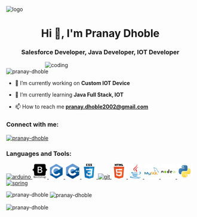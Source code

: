 ![logo](https://github.com/Pranay-Dhoble/Pranay-Dhoble/blob/main/Pranay%20Dhoble%20(2).png)
<h1 align="center">Hi 👋, I'm Pranay Dhoble</h1>
<h3 align="center">Salesforce Developer, Java Developer, IOT Developer</h3>

<img align="right" alt="coding" width="400" src="https://miro.medium.com/v2/resize:fit:679/0*7Q3yvSIv_t0ioJ-Z.gif">

<p align="left"> <img src="https://komarev.com/ghpvc/?username=pranay-dhoble&label=Profile%20views&color=0e75b6&style=flat" alt="pranay-dhoble" /> </p>

- 🔭 I’m currently working on **Custom IOT Device**

- 🌱 I’m currently learning **Java Full Stack, IOT**

- 📫 How to reach me **pranay.dhoble2002@gmail.com**

<h3 align="left">Connect with me:</h3>
<p align="left">
<a href="https://linkedin.com/in/pranay-dhoble" target="blank"><img align="center" src="https://raw.githubusercontent.com/rahuldkjain/github-profile-readme-generator/master/src/images/icons/Social/linked-in-alt.svg" alt="pranay-dhoble" height="30" width="40" /></a>
</p>

<h3 align="left">Languages and Tools:</h3>
<p align="left"> <a href="https://www.arduino.cc/" target="_blank" rel="noreferrer"> <img src="https://cdn.worldvectorlogo.com/logos/arduino-1.svg" alt="arduino" width="40" height="40"/> </a> <a href="https://getbootstrap.com" target="_blank" rel="noreferrer"> <img src="https://raw.githubusercontent.com/devicons/devicon/master/icons/bootstrap/bootstrap-plain-wordmark.svg" alt="bootstrap" width="40" height="40"/> </a> <a href="https://www.cprogramming.com/" target="_blank" rel="noreferrer"> <img src="https://raw.githubusercontent.com/devicons/devicon/master/icons/c/c-original.svg" alt="c" width="40" height="40"/> </a> <a href="https://www.w3schools.com/cpp/" target="_blank" rel="noreferrer"> <img src="https://raw.githubusercontent.com/devicons/devicon/master/icons/cplusplus/cplusplus-original.svg" alt="cplusplus" width="40" height="40"/> </a> <a href="https://www.w3schools.com/css/" target="_blank" rel="noreferrer"> <img src="https://raw.githubusercontent.com/devicons/devicon/master/icons/css3/css3-original-wordmark.svg" alt="css3" width="40" height="40"/> </a> <a href="https://git-scm.com/" target="_blank" rel="noreferrer"> <img src="https://www.vectorlogo.zone/logos/git-scm/git-scm-icon.svg" alt="git" width="40" height="40"/> </a> <a href="https://www.w3.org/html/" target="_blank" rel="noreferrer"> <img src="https://raw.githubusercontent.com/devicons/devicon/master/icons/html5/html5-original-wordmark.svg" alt="html5" width="40" height="40"/> </a> <a href="https://www.java.com" target="_blank" rel="noreferrer"> <img src="https://raw.githubusercontent.com/devicons/devicon/master/icons/java/java-original.svg" alt="java" width="40" height="40"/> </a> <a href="https://www.mysql.com/" target="_blank" rel="noreferrer"> <img src="https://raw.githubusercontent.com/devicons/devicon/master/icons/mysql/mysql-original-wordmark.svg" alt="mysql" width="40" height="40"/> </a> <a href="https://nodejs.org" target="_blank" rel="noreferrer"> <img src="https://raw.githubusercontent.com/devicons/devicon/master/icons/nodejs/nodejs-original-wordmark.svg" alt="nodejs" width="40" height="40"/> </a> <a href="https://www.python.org" target="_blank" rel="noreferrer"> <img src="https://raw.githubusercontent.com/devicons/devicon/master/icons/python/python-original.svg" alt="python" width="40" height="40"/> </a> <a href="https://spring.io/" target="_blank" rel="noreferrer"> <img src="https://www.vectorlogo.zone/logos/springio/springio-icon.svg" alt="spring" width="40" height="40"/> </a> </p>

<p><img align="left" src="https://github-readme-stats.vercel.app/api/top-langs?username=pranay-dhoble&show_icons=true&locale=en&layout=compact" alt="pranay-dhoble" /></p>

<p>&nbsp;<img align="center" src="https://github-readme-stats.vercel.app/api?username=pranay-dhoble&show_icons=true&locale=en" alt="pranay-dhoble" /></p>

<p><img align="center" src="https://github-readme-streak-stats.herokuapp.com/?user=pranay-dhoble&" alt="pranay-dhoble" /></p>
